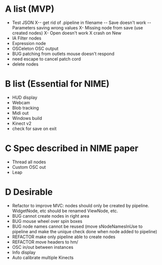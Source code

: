 A list (MVP)
============

- Test JSON
X-- get rid of .pipeline in filename
-- Save doesn't work
-- Parameters saving wrong values
X- Missing node from save (use created nodes)
X- Open doesn't work
X crash on New
- IA Filter nodes
- Expression node
- OSCeleton OSC output
- BUG patching from outlets mouse doesn't respond
- need escape to cancel patch cord
- delete nodes

B list (Essential for NIME)
===========================

- HUD display
- Webcam
- Blob tracking
- Midi out
- Windows build
- Kinect v2
- check for save on exit

C Spec described in NIME paper
===========
- Thread all nodes
- Custom OSC out
- Leap

D Desirable
===========
- Refactor to improve MVC: nodes should only be created by pipeline. WidgetNode, etc should be renamed ViewNode, etc.
- BUG cannot create nodes in right area
- BUG mouse wheel over spin boxes
- BUG node names cannot be reused (move sNodeNamesInUse to pipeline and make the unique check done when node added to pipeline)
- REFACTOR make only pipeline able to create nodes
- REFACTOR move headers to hm/
- OSC in/out between instances
- Info display
- Auto calibrate multiple Kinects